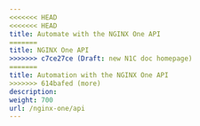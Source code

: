 ```yaml
---
<<<<<<< HEAD
<<<<<<< HEAD
title: Automate with the NGINX One API
=======
title: NGINX One API
>>>>>>> c7ce27ce (Draft: new N1C doc homepage)
=======
title: Automation with the NGINX One API
>>>>>>> 614bafed (more)
description:
weight: 700
url: /nginx-one/api
---
```

